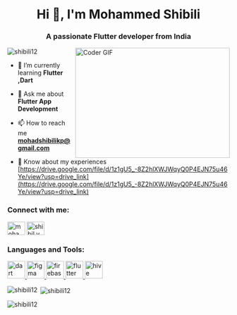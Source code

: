 

<h1 align="center">Hi 👋, I'm Mohammed Shibili</h1>
<h3 align="center">A passionate Flutter developer from India</h3>
<img align="right" alt="Coder GIF" height=250 width=350 src="https://cdn.dribbble.com/users/730703/screenshots/6581243/avento.gif" />


<p align="left"> <img src="https://komarev.com/ghpvc/?username=shibili12&label=Profile%20views&color=0e75b6&style=flat" alt="shibili12" /> </p>

- 🌱 I’m currently learning **Flutter ,Dart**

- 💬 Ask me about **Flutter App Development**

- 📫 How to reach me **mohadshibilikp@gmail.com**

- 📄 Know about my experiences [https://drive.google.com/file/d/1z1gU5_-8Z2hlXWJWqyQ0P4EJN75u46Ye/view?usp=drive_link](https://drive.google.com/file/d/1z1gU5_-8Z2hlXWJWqyQ0P4EJN75u46Ye/view?usp=drive_link)

<h3 align="left">Connect with me:</h3>
<p align="left">
<a href="https://linkedin.com/in/mohammed shibili" target="blank"><img align="center" src="https://raw.githubusercontent.com/rahuldkjain/github-profile-readme-generator/master/src/images/icons/Social/linked-in-alt.svg" alt="mohammed shibili" height="30" width="40" /></a>
<a href="https://instagram.com/shibil.y" target="blank"><img align="center" src="https://raw.githubusercontent.com/rahuldkjain/github-profile-readme-generator/master/src/images/icons/Social/instagram.svg" alt="shibil.y" height="30" width="40" /></a>
</p>

<h3 align="left">Languages and Tools:</h3>
<p align="left"> <a href="https://dart.dev" target="_blank" rel="noreferrer"> <img src="https://www.vectorlogo.zone/logos/dartlang/dartlang-icon.svg" alt="dart" width="40" height="40"/> </a> <a href="https://www.figma.com/" target="_blank" rel="noreferrer"> <img src="https://www.vectorlogo.zone/logos/figma/figma-icon.svg" alt="figma" width="40" height="40"/> </a> <a href="https://firebase.google.com/" target="_blank" rel="noreferrer"> <img src="https://www.vectorlogo.zone/logos/firebase/firebase-icon.svg" alt="firebase" width="40" height="40"/> </a> <a href="https://flutter.dev" target="_blank" rel="noreferrer"> <img src="https://www.vectorlogo.zone/logos/flutterio/flutterio-icon.svg" alt="flutter" width="40" height="40"/> </a> <a href="https://hive.apache.org/" target="_blank" rel="noreferrer"> <img src="https://www.vectorlogo.zone/logos/apache_hive/apache_hive-icon.svg" alt="hive" width="40" height="40"/> </a> </p>

<p><img align="left" src="https://github-readme-stats.vercel.app/api/top-langs?username=shibili12&show_icons=true&locale=en&layout=compact" alt="shibili12" /></p>

<p>&nbsp;<img align="center" src="https://github-readme-stats.vercel.app/api?username=shibili12&show_icons=true&locale=en" alt="shibili12" /></p>

<p><img align="center" src="https://github-readme-streak-stats.herokuapp.com/?user=shibili12&" alt="shibili12" /></p>
